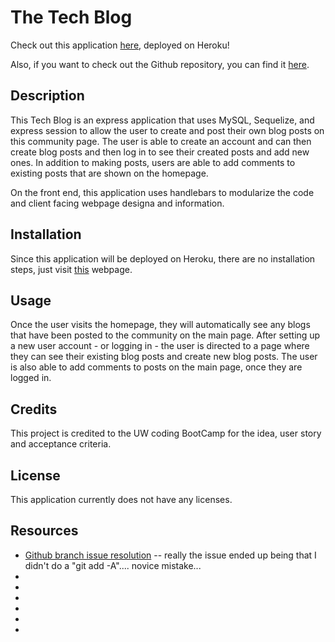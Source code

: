 # The Tech Blog

Check out this application [here](), deployed on Heroku!

Also, if you want to check out the Github repository, you can find it [here](https://github.com/ChannellNumber5/CR-TechBlog).

## Description

This Tech Blog is an express application that uses MySQL, Sequelize, and express session to allow the user to create and post their own blog posts on this community page. The user is able to create an account and can then create blog posts and then log in to see their created posts and add new ones. In addition to making posts, users are able to add comments to existing posts that are shown on the homepage.

On the front end, this application uses handlebars to modularize the code and client facing webpage designa and information.

## Installation

Since this application will be deployed on Heroku, there are no installation steps, just visit [this]() webpage.

## Usage

Once the user visits the homepage, they will automatically see any blogs that have been posted to the community on the main page. After setting up a new user account - or logging in - the user is directed to a page where they can see their existing blog posts and create new blog posts. The user is also able to add comments to posts on the main page, once they are logged in.

## Credits

This project is credited to the UW coding BootCamp for the idea, user story and acceptance criteria.

## License

This application currently does not have any licenses.

## Resources

- [Github branch issue resolution](https://stackoverflow.com/questions/65173291/git-push-error-src-refspec-main-does-not-match-any-on-linux) -- really the issue ended up being that I didn't do a "git add -A".... novice mistake...
- []()
- []()
- []()
- []()
- []()
- []()
